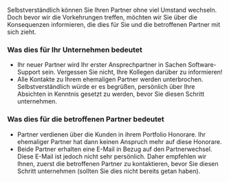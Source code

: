 Selbstverständlich können Sie Ihren Partner ohne viel Umstand wechseln.
Doch bevor wir die Vorkehrungen treffen, möchten wir Sie über die
Konsequenzen informieren, die dies für Sie und die betroffenen Partner
mit sich zieht.

### Was dies für Ihr Unternehmen bedeutet

-   Ihr neuer Partner wird Ihr erster Ansprechpartner in Sachen
    Software-Support sein. Vergessen Sie nicht, Ihre Kollegen darüber zu
    informieren!
-   Alle Kontakte zu Ihrem ehemaligen Partner werden unterbrochen.
    Selbstverständlich würde er es begrüßen, persönlich über Ihre
    Absichten in Kenntnis gesetzt zu werden, bevor Sie diesen Schritt
    unternehmen.

### Was dies für die betroffenen Partner bedeutet

-   Partner verdienen über die Kunden in ihrem Portfolio Honorare. Ihr
    ehemaliger Partner hat dann keinen Anspruch mehr auf diese Honorare.
-   Beide Partner erhalten eine E-Mail in Bezug auf den Partnerwechsel.
    Diese E-Mail ist jedoch nicht sehr persönlich. Daher empfehlen wir
    Ihnen, zuerst die betroffenen Partner zu kontaktieren, bevor Sie
    diesen Schritt unternehmen (sollten Sie dies nicht bereits getan
    haben).

